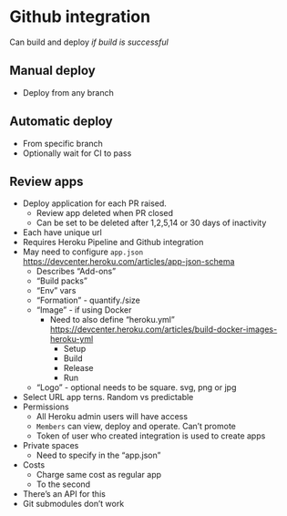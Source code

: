 # Github integration

Can build and deploy _if build is successful_

## Manual deploy

- Deploy from any branch

## Automatic deploy

- From specific branch
- Optionally wait for CI to pass

## Review apps

- Deploy application for each PR raised.
  - Review app deleted when PR closed
  - Can be set to be deleted after 1,2,5,14 or 30 days of inactivity
- Each have unique url
- Requires Heroku Pipeline and Github integration
- May need to configure `app.json` https://devcenter.heroku.com/articles/app-json-schema
  - Describes “Add-ons”
  - “Build packs”
  - “Env” vars
  - “Formation” - quantify./size
  - “Image” - if using Docker
    - Need to also define “heroku.yml” https://devcenter.heroku.com/articles/build-docker-images-heroku-yml
      - Setup
      - Build
      - Release
      - Run
  - “Logo” - optional needs to be square. svg, png or jpg
- Select URL app terns. Random vs predictable
- Permissions
  - All Heroku admin users will have access
  - `Members` can view, deploy and operate. Can’t promote
  - Token of user who created integration is used to create apps
- Private spaces
  - Need to specify in the “app.json”
- Costs
  - Charge same cost as regular app
  - To the second
- There’s an API for this
- Git submodules don’t work
